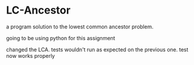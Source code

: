 # LC-Ancestor
a program solution to the lowest common ancestor problem.

going to be using python for this assignment

changed the LCA. tests wouldn't run as expected on the previous one. test now works properly

